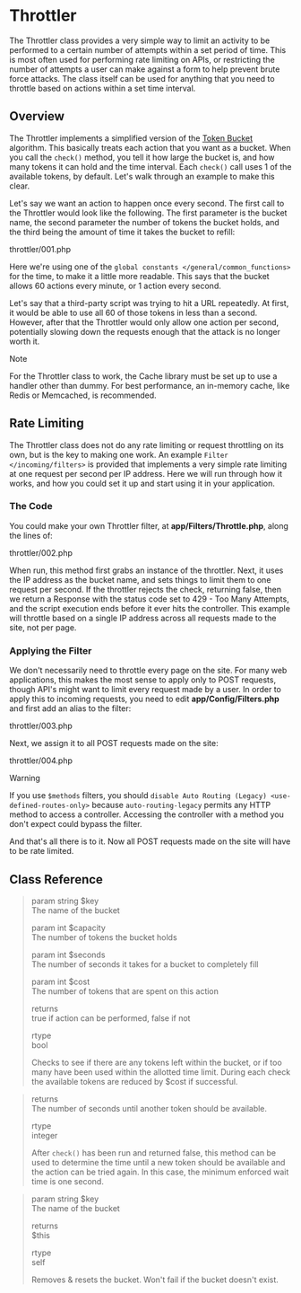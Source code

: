# Throttler

<div class="contents" local="" depth="2">

</div>

The Throttler class provides a very simple way to limit an activity to
be performed to a certain number of attempts within a set period of
time. This is most often used for performing rate limiting on APIs, or
restricting the number of attempts a user can make against a form to
help prevent brute force attacks. The class itself can be used for
anything that you need to throttle based on actions within a set time
interval.

## Overview

The Throttler implements a simplified version of the [Token
Bucket](https://en.wikipedia.org/wiki/Token_bucket) algorithm. This
basically treats each action that you want as a bucket. When you call
the `check()` method, you tell it how large the bucket is, and how many
tokens it can hold and the time interval. Each `check()` call uses 1 of
the available tokens, by default. Let's walk through an example to make
this clear.

Let's say we want an action to happen once every second. The first call
to the Throttler would look like the following. The first parameter is
the bucket name, the second parameter the number of tokens the bucket
holds, and the third being the amount of time it takes the bucket to
refill:

<div class="literalinclude">

throttler/001.php

</div>

Here we're using one of the
`global constants </general/common_functions>` for the time, to make it
a little more readable. This says that the bucket allows 60 actions
every minute, or 1 action every second.

Let's say that a third-party script was trying to hit a URL repeatedly.
At first, it would be able to use all 60 of those tokens in less than a
second. However, after that the Throttler would only allow one action
per second, potentially slowing down the requests enough that the attack
is no longer worth it.

> [!NOTE]
> For the Throttler class to work, the Cache library must be set up to
> use a handler other than dummy. For best performance, an in-memory
> cache, like Redis or Memcached, is recommended.

## Rate Limiting

The Throttler class does not do any rate limiting or request throttling
on its own, but is the key to making one work. An example
`Filter </incoming/filters>` is provided that implements a very simple
rate limiting at one request per second per IP address. Here we will run
through how it works, and how you could set it up and start using it in
your application.

### The Code

You could make your own Throttler filter, at
**app/Filters/Throttle.php**, along the lines of:

<div class="literalinclude">

throttler/002.php

</div>

When run, this method first grabs an instance of the throttler. Next, it
uses the IP address as the bucket name, and sets things to limit them to
one request per second. If the throttler rejects the check, returning
false, then we return a Response with the status code set to 429 - Too
Many Attempts, and the script execution ends before it ever hits the
controller. This example will throttle based on a single IP address
across all requests made to the site, not per page.

### Applying the Filter

We don't necessarily need to throttle every page on the site. For many
web applications, this makes the most sense to apply only to POST
requests, though API's might want to limit every request made by a user.
In order to apply this to incoming requests, you need to edit
**app/Config/Filters.php** and first add an alias to the filter:

<div class="literalinclude">

throttler/003.php

</div>

Next, we assign it to all POST requests made on the site:

<div class="literalinclude">

throttler/004.php

</div>

> [!WARNING]
> If you use `$methods` filters, you should
> `disable Auto Routing (Legacy) <use-defined-routes-only>` because
> `auto-routing-legacy` permits any HTTP method to access a controller.
> Accessing the controller with a method you don't expect could bypass
> the filter.

And that's all there is to it. Now all POST requests made on the site
will have to be rate limited.

## Class Reference

> param string \$key  
> The name of the bucket
>
> param int \$capacity  
> The number of tokens the bucket holds
>
> param int \$seconds  
> The number of seconds it takes for a bucket to completely fill
>
> param int \$cost  
> The number of tokens that are spent on this action
>
> returns  
> true if action can be performed, false if not
>
> rtype  
> bool
>
> Checks to see if there are any tokens left within the bucket, or if
> too many have been used within the allotted time limit. During each
> check the available tokens are reduced by \$cost if successful.

> returns  
> The number of seconds until another token should be available.
>
> rtype  
> integer
>
> After `check()` has been run and returned false, this method can be
> used to determine the time until a new token should be available and
> the action can be tried again. In this case, the minimum enforced wait
> time is one second.

> param string \$key  
> The name of the bucket
>
> returns  
> \$this
>
> rtype  
> self
>
> Removes & resets the bucket. Won't fail if the bucket doesn't exist.
